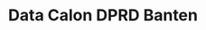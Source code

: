 ---
title: Data Calon DPRD Banten
organization: KPU REPUBLIK INDONESIA
notes: Data Calon DPRD Banten
resources:
  - name: CSV Data Calon DPRD Banten
    url: 'https://github.com/pemiluAPI/pemilu-data/raw/master/calon/2014/dprd_banten/calon-dprd_banten.csv'
    format: csv
category:
  - Calon
maintainer: ''
maintainer_email: ''
---
